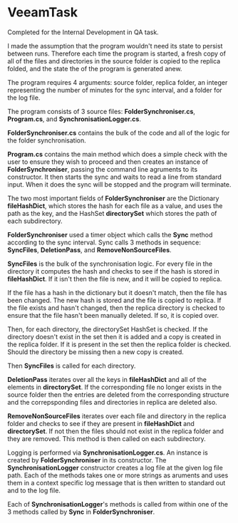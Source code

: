 # VeeamTask

Completed for the Internal Development in QA task. 

I made the assumption that the program wouldn't need its state to persist between runs. 
Therefore each time the program is started, a fresh copy of all of the files and directories in the source folder is copied to the replica folded,
and the state the of the program is generated anew. 

The program requires 4 arguments: source folder, replica folder, an integer representing the number of minutes for the sync interval, and a folder 
for the log file. 

The program consists of 3 source files: **FolderSynchroniser.cs**, **Program.cs**, and **SynchronisationLogger.cs**. 

**FolderSynchroniser.cs** contains the bulk of the code and all of the logic for the folder synchronisation. 

**Program.cs** contains the main method which does a simple check with the user to ensure they wish to proceed and then creates an instance of 
**FolderSynchroniser**, passing the command line agruments to its constructor. It then starts the sync and waits to read a line from standard input. When it does the sync will be stopped and the program will terminate. 

The two most important fields of **FolderSynchroniser** are the Dictionary **fileHashDict**, which stores the hash for each file as a value, and uses the path as the key, and the HashSet **directorySet** which stores the path of each subdirectory. 

**FolderSynchroniser** used a timer object which calls the **Sync** method according to the sync interval. 
Sync calls 3 methods in sequence: **SyncFiles**, **DeletionPass**, and **RemoveNonSourceFiles**. 

**SyncFiles** is the bulk of the synchronisation logic.
For every file in the directory it computes the hash and checks to see if the hash is stored in **fileHashDict**. If it isn't then the file is new, and it 
will be copied to replica.

If the file has a hash in the dictionary but it doesn't match, then the file has been changed. The new hash is stored and the file is copied to replica.
If the file exists and hasn't changed, then the replica directory is checked to ensure that the file hasn't been manually deleted. If so, it is copied over.

Then, for each directory, the directorySet HashSet is checked. If the directory doesn't exist in the set then it is added and a copy is created in the
replica folder. If it is present in the set then the replica folder is checked. Should the directory be missing then a new copy is created. 

Then **SyncFiles** is called for each directory. 

**DeletionPass** iterates over all the keys in **fileHashDict** and all of the elements in **directorySet**. If the corresponding file no longer exists in the source folder then the entries are deleted from the corresponding structure and the correpsponding files and directories in replica are deleted also. 

**RemoveNonSourceFiles** iterates over each file and directory in the replica folder and checks to see if they are present in **fileHashDict** and **directorySet**. If not then the files should not exist in the replica folder and they are removed. This method is then called on each subdirectory. 

Logging is performed via **SynchronisationLogger.cs**.
An instance is created by **FolderSynchroniser** in its constructor. The **SynchronisationLogger** constructor creates a log file at the given log file path. Each of the methods takes one or more strings as aruments and uses them in a context specific log message that is then written to standard out and 
to the log file. 

Each of **SynchronisationLogger**'s methods is called from within one of the 3 methods called by **Sync** in **FolderSynchroniser**.
